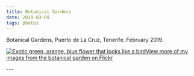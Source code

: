 ```yaml
---
title: Botanical Gardens
date: 2019-03-09
tags: photos
---
```

<p>Botanical Gardens, Puerto de La Cruz, Tenerife. February 2019.</p>
<p><a href="https://www.flickr.com/photos/rmassart/albums/72157679239265608"><img src="https://farm8.staticflickr.com/7814/47328601771_7f88726627_z.jpg" alt="Exotic green, orange, blue flower that looks like a bird"  />View more of my images from the botanical garden on Flickr</a></p>
---
